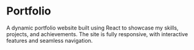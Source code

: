 # Portfolio 
 A dynamic portfolio website built using React to showcase my skills, projects, and achievements. The site is fully responsive, with interactive features and seamless navigation.
